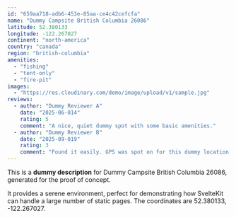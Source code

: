 ```yaml
---
id: "659aa718-adb6-453e-85aa-ce4c42cefcfa"
name: "Dummy Campsite British Columbia 26086"
latitude: 52.380133
longitude: -122.267027
continent: "north-america"
country: "canada"
region: "british-columbia"
amenities:
  - "fishing"
  - "tent-only"
  - "fire-pit"
images:
  - "https://res.cloudinary.com/demo/image/upload/v1/sample.jpg"
reviews:
  - author: "Dummy Reviewer A"
    date: "2025-06-014"
    rating: 5
    comment: "A nice, quiet dummy spot with some basic amenities."
  - author: "Dummy Reviewer B"
    date: "2025-09-019"
    rating: 3
    comment: "Found it easily. GPS was spot on for this dummy location."
---
```


This is a **dummy description** for Dummy Campsite British Columbia 26086, generated for the proof of concept.

It provides a serene environment, perfect for demonstrating how SvelteKit can handle a large number of static pages. The coordinates are 52.380133, -122.267027.
